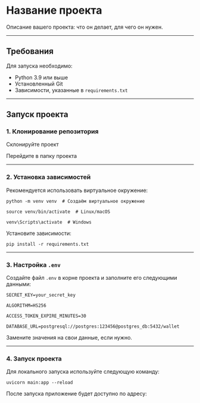 # Название проекта

Описание вашего проекта: что он делает, для чего он нужен.

---

## **Требования**

Для запуска необходимо:

- Python 3.9 или выше
- Установленный Git
- Зависимости, указанные в `requirements.txt`

---

## **Запуск проекта**

### **1. Клонирование репозитория**
Склонируйте проект

Перейдите в папку проекта

---

### **2. Установка зависимостей**

Рекомендуется использовать виртуальное окружение:

```
python -m venv venv  # Создаём виртуальное окружение
```
```
source venv/bin/activate  # Linux/macOS
```
```
venv\Scripts\activate  # Windows
```

Установите зависимости:

```
pip install -r requirements.txt
```

---

### **3. Настройка `.env`**

Создайте файл `.env` в корне проекта и заполните его следующими данными:

```
SECRET_KEY=your_secret_key 
```
```
ALGORITHM=HS256 
```
```
ACCESS_TOKEN_EXPIRE_MINUTES=30 
```
```
DATABASE_URL=postgresql://postgres:123456@postgres_db:5432/wallet
```

Замените значения на свои данные, если нужно.

---

### **4. Запуск проекта**

Для локального запуска используйте следующую команду:

```
uvicorn main:app --reload
```

После запуска приложение будет доступно по адресу:
